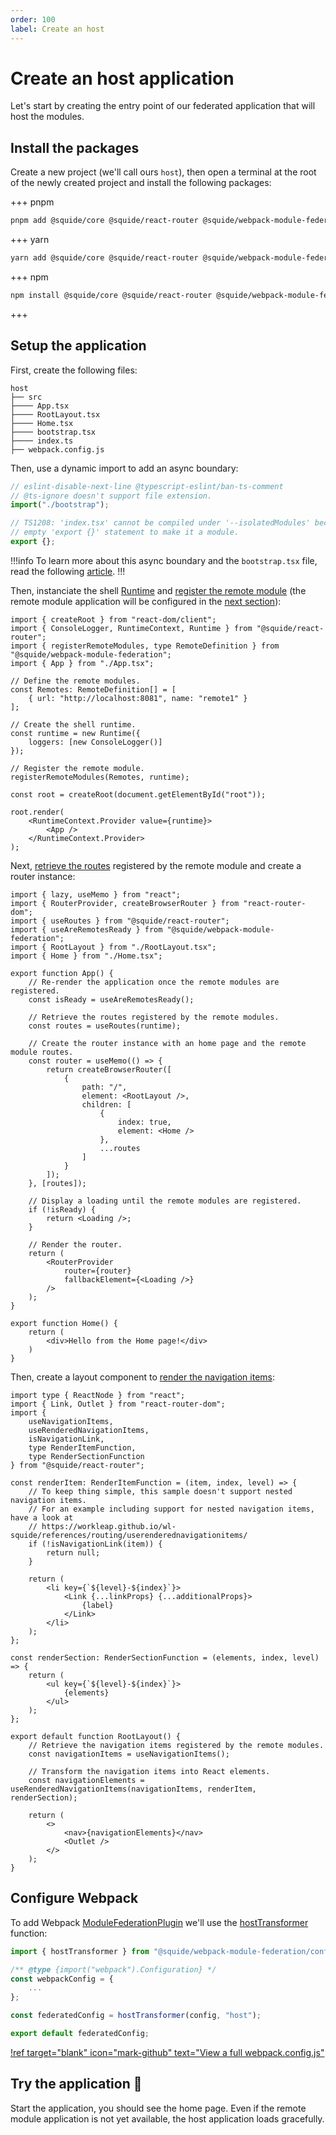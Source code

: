 ```yaml
---
order: 100
label: Create an host
---
```


# Create an host application

Let's start by creating the entry point of our federated application that will host the modules.

## Install the packages

Create a new project (we'll call ours `host`), then open a terminal at the root of the newly created project and install the following packages:

+++ pnpm
```bash
pnpm add @squide/core @squide/react-router @squide/webpack-module-federation webpack react-router-dom
```
+++ yarn
```bash
yarn add @squide/core @squide/react-router @squide/webpack-module-federation webpack react-router-dom
```
+++ npm
```bash
npm install @squide/core @squide/react-router @squide/webpack-module-federation webpack react-router-dom
```
+++

## Setup the application

First, create the following files:

```
host
├── src
├──── App.tsx
├──── RootLayout.tsx
├──── Home.tsx
├──── bootstrap.tsx
├──── index.ts
├── webpack.config.js
```

Then, use a dynamic import to add an async boundary:

```ts host/src/index.ts
// eslint-disable-next-line @typescript-eslint/ban-ts-comment
// @ts-ignore doesn't support file extension.
import("./bootstrap");

// TS1208: 'index.tsx' cannot be compiled under '--isolatedModules' because it is considered a global script file. Add an import, export, or an
// empty 'export {}' statement to make it a module.
export {};
```

!!!info
To learn more about this async boundary and the `bootstrap.tsx` file, read the following [article](https://dev.to/infoxicator/module-federation-shared-api-ach#using-an-async-boundary).
!!!

Then, instanciate the shell [Runtime](/references/runtime/runtime-class.md) and [register the remote module](/references/registration/registerRemoteModules.md) (the remote module application will be configured in the [next section](create-remote-module.md)):

```tsx !#12-14,17 host/src/bootstrap.tsx
import { createRoot } from "react-dom/client";
import { ConsoleLogger, RuntimeContext, Runtime } from "@squide/react-router";
import { registerRemoteModules, type RemoteDefinition } from "@squide/webpack-module-federation";
import { App } from "./App.tsx";

// Define the remote modules.
const Remotes: RemoteDefinition[] = [
    { url: "http://localhost:8081", name: "remote1" }
];

// Create the shell runtime.
const runtime = new Runtime({
    loggers: [new ConsoleLogger()]
});

// Register the remote module.
registerRemoteModules(Remotes, runtime);

const root = createRoot(document.getElementById("root"));

root.render(
    <RuntimeContext.Provider value={runtime}>
        <App />
    </RuntimeContext.Provider>
);
```

Next, [retrieve the routes](/references/runtime/useRoutes.md) registered by the remote module and create a router instance:

```tsx !#10,13,17 host/src/App.tsx
import { lazy, useMemo } from "react";
import { RouterProvider, createBrowserRouter } from "react-router-dom";
import { useRoutes } from "@squide/react-router";
import { useAreRemotesReady } from "@squide/webpack-module-federation";
import { RootLayout } from "./RootLayout.tsx";
import { Home } from "./Home.tsx";

export function App() {
    // Re-render the application once the remote modules are registered.
    const isReady = useAreRemotesReady();

    // Retrieve the routes registered by the remote modules.
    const routes = useRoutes(runtime);

    // Create the router instance with an home page and the remote module routes.
    const router = useMemo(() => {
        return createBrowserRouter([
            {
                path: "/",
                element: <RootLayout />,
                children: [
                    {
                        index: true,
                        element: <Home />
                    },
                    ...routes
                ]
            }
        ]);
    }, [routes]);

    // Display a loading until the remote modules are registered.
    if (!isReady) {
        return <Loading />;
    }

    // Render the router.
    return (
        <RouterProvider
            router={router}
            fallbackElement={<Loading />}
        />
    );
}
```

```tsx host/src/Home.tsx
export function Home() {
    return (
        <div>Hello from the Home page!</div>
    )
}
```

Then, create a layout component to [render the navigation items](/references/routing/useRenderedNavigationItems.md):

```tsx !#38,41 host/src/RootLayout.tsx
import type { ReactNode } from "react";
import { Link, Outlet } from "react-router-dom";
import { 
    useNavigationItems,
    useRenderedNavigationItems,
    isNavigationLink,
    type RenderItemFunction,
    type RenderSectionFunction
} from "@squide/react-router";

const renderItem: RenderItemFunction = (item, index, level) => {
    // To keep thing simple, this sample doesn't support nested navigation items.
    // For an example including support for nested navigation items, have a look at
    // https://workleap.github.io/wl-squide/references/routing/userenderednavigationitems/
    if (!isNavigationLink(item)) {
        return null;
    }

    return (
        <li key={`${level}-${index}`}>
            <Link {...linkProps} {...additionalProps}>
                {label}
            </Link>
        </li>
    );
};

const renderSection: RenderSectionFunction = (elements, index, level) => {
    return (
        <ul key={`${level}-${index}`}>
            {elements}
        </ul>
    );
};

export default function RootLayout() {
    // Retrieve the navigation items registered by the remote modules.
    const navigationItems = useNavigationItems();

    // Transform the navigation items into React elements.
    const navigationElements = useRenderedNavigationItems(navigationItems, renderItem, renderSection);

    return (
        <>
            <nav>{navigationElements}</nav>
            <Outlet />
        </>
    );
}
```

## Configure Webpack

To add Webpack [ModuleFederationPlugin](https://webpack.js.org/plugins/module-federation-plugin/) we'll use the [hostTransformer](/references/webpack/hostTransformer.md) function:

```js !#8 host/webpack.config.js
import { hostTransformer } from "@squide/webpack-module-federation/configTransformer.js";

/** @type {import("webpack").Configuration} */
const webpackConfig = {
    ...
};

const federatedConfig = hostTransformer(config, "host");

export default federatedConfig;
```

[!ref target="blank" icon="mark-github" text="View a full webpack.config.js"](https://github.com/workleap/wl-squide/blob/main/sample/host/webpack.dev.js)

## Try the application :rocket:

Start the application, you should see the home page. Even if the remote module application is not yet available, the host application loads gracefully.
